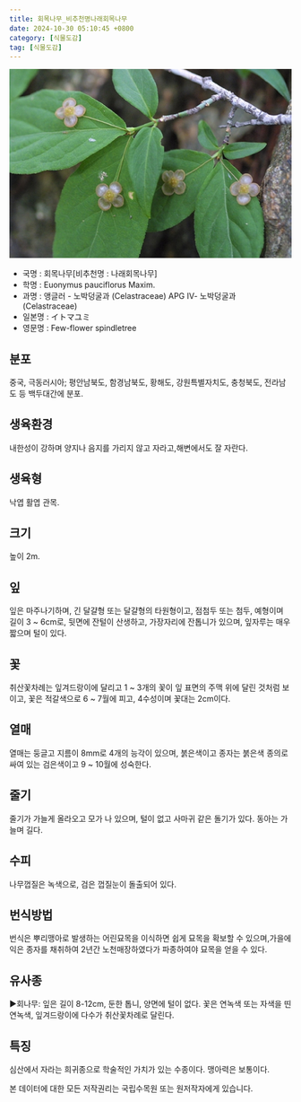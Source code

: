 ```yaml
---
title: 회목나무_비추천명나래회목나무
date: 2024-10-30 05:10:45 +0800
category: [식물도감]
tag: [식물도감]
---
```




![회목나무[비추천명 : 나래회목나무]](/assets/img/fileUpload/plants/basic/Celastraceae/Euonymus/2209/2_th2.JPG)
- 국명 : 회목나무[비추천명 : 나래회목나무]
- 학명 : Euonymus pauciflorus Maxim.
- 과명 : 앵글러 - 노박덩굴과 (Celastraceae) APG Ⅳ- 노박덩굴과 (Celastraceae)
- 일본명 : イトマユミ
- 영문명 : Few-flower spindletree


## 분포
중국, 극동러시아; 평안남북도, 함경남북도, 황해도, 강원특별자치도, 충청북도, 전라남도 등 백두대간에 분포.
## 생육환경
내한성이 강하며 양지나 음지를 가리지 않고 자라고,해변에서도 잘 자란다.
## 생육형
낙엽 활엽 관목. 
## 크기
높이 2m.
## 잎
잎은 마주나기하며, 긴 달걀형 또는 달걀형의 타원형이고, 점첨두 또는 첨두, 예형이며 길이 3 ~ 6cm로, 뒷면에 잔털이 산생하고, 가장자리에 잔톱니가 있으며, 잎자루는 매우 짧으며 털이 있다.
## 꽃
취산꽃차례는 잎겨드랑이에 달리고 1 ~ 3개의 꽃이 잎 표면의 주맥 위에 달린 것처럼 보이고, 꽃은 적갈색으로 6 ~ 7월에 피고, 4수성이며 꽃대는 2cm이다.
## 열매
열매는 둥글고 지름이 8mm로 4개의 능각이 있으며, 붉은색이고 종자는 붉은색 종의로 싸여 있는 검은색이고 9 ~ 10월에 성숙한다.
## 줄기
줄기가 가늘게 올라오고 모가 나 있으며, 털이 없고 사마귀 같은 돌기가 있다. 동아는 가늘며 길다.
## 수피
나무껍질은 녹색으로, 검은 껍질눈이 돌출되어 있다.
## 번식방법
번식은 뿌리맹아로 발생하는 어린묘목을 이식하면 쉽게 묘목을 확보할 수 있으며,가을에 익은 종자를 채취하여 2년간 노천매장하였다가 파종하여야 묘목을 얻을 수 있다.
## 유사종
▶회나무: 잎은 길이 8-12cm, 둔한 톱니, 양면에 털이 없다. 꽃은 연녹색 또는 자색을 띤 연녹색, 잎겨드랑이에 다수가 취산꽃차례로 달린다.
## 특징
심산에서 자라는 희귀종으로 학술적인 가치가 있는 수종이다. 맹아력은 보통이다.






본 데이터에 대한 모든 저작권리는 국립수목원 또는 원저작자에게 있습니다.
